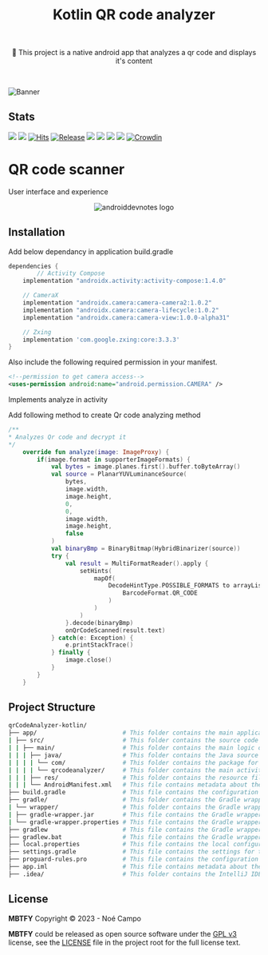 <h1 align="center">Kotlin QR code analyzer</h1></br>

<p align="center">
📱 This project is a native android app that analyzes a qr code and displays it's content
</p>
<br>

![Banner](https://cdn.discordapp.com/attachments/774360587391860769/1105186000944246915/kotlin.png)

## Stats

![](https://img.shields.io/tokei/lines/noe-gif/Dating-app-React-Native?color=orange&label=Total%20Lines&logo=kotlin&logoColor=white)
[![](https://img.shields.io/github/downloads/noe-gif/Dating-app-React-Native/total?color=orange&label=Total%20Downloads%20(GitHub)&logo=github&logoColor=white)](https://tooomm.github.io/github-release-stats/?username=noe-gif&repository=Dating-app-React-Native)
[![Hits](https://hits.seeyoufarm.com/api/count/incr/badge.svg?url=https%3A%2F%2Fgithub.com%2Fnoe-gif%2FDating-app-React-Native&count_bg=%239A3DC8&title_bg=%23555555&icon=tencentweibo.svg&icon_color=%23E7E7E7&title=Total+Visits&edge_flat=false)](https://hits.seeyoufarm.com)
[![Release](https://img.shields.io/github/v/release/noe-gif/Dating-app-React-Native?color=52be80&label=Release)](https://github.com/noe-gif/Dating-app-React-Native/releases)
![](https://img.shields.io/github/languages/count/noe-gif/Dating-app-React-Native?color=white&label=Languages)
![](https://img.shields.io/github/license/noe-gif/Dating-app-React-Native?color=red&label=License)
![](https://img.shields.io/badge/Minimum%20SDK-23%20(Marshmallow)-839192?logo=android&logoColor=white)
![](https://img.shields.io/badge/Target%20SDK-30%20(Android%2011)-566573?logo=android&logoColor=white)
[![Crowdin](https://badges.crowdin.net/inure/localized.svg)](https://crowdin.com/project/inure)

# QR code scanner

User interface and experience

<p align="center">
<img src="assets/presentation.gif" alt="androiddevnotes logo"></img>
</p>

## Installation

Add below dependancy in application build.gradle
```gradle
dependencies {
        // Activity Compose
    implementation "androidx.activity:activity-compose:1.4.0"

    // CameraX
    implementation "androidx.camera:camera-camera2:1.0.2"
    implementation "androidx.camera:camera-lifecycle:1.0.2"
    implementation "androidx.camera:camera-view:1.0.0-alpha31"

    // Zxing
    implementation 'com.google.zxing:core:3.3.3' 
}
```
Also include the following required permission in your manifest.
```xml
<!--permission to get camera access-->
<uses-permission android:name="android.permission.CAMERA" />
```
Implements  analyze in activity

Add following method to create Qr code analyzing method
```kotlin
/**
* Analyzes Qr code and decrypt it
*/
    override fun analyze(image: ImageProxy) {
        if(image.format in supporterImageFormats) {
            val bytes = image.planes.first().buffer.toByteArray()
            val source = PlanarYUVLuminanceSource(
                bytes,
                image.width,
                image.height,
                0,
                0,
                image.width,
                image.height,
                false
            )
            val binaryBmp = BinaryBitmap(HybridBinarizer(source))
            try {
                val result = MultiFormatReader().apply {
                    setHints(
                        mapOf(
                            DecodeHintType.POSSIBLE_FORMATS to arrayListOf(
                                BarcodeFormat.QR_CODE
                            )
                        )
                    )
                }.decode(binaryBmp)
                onQrCodeScanned(result.text)
            } catch(e: Exception) {
                e.printStackTrace()
            } finally {
                image.close()
            }
        }
    }

```

## Project Structure

```bash
qrCodeAnalyzer-kotlin/
├── app/                        # This folder contains the main application logic and components.
| ├── src/                      # This folder contains the source code for the app.
| | ├── main/                   # This folder contains the main logic of the app.
| | | ├── java/                 # This folder contains the Java source code.
| | | | └── com/                # This folder contains the package for the app.
| | | | └── qrcodeanalyzer/     # This folder contains the main activity and components for the app.
| | | ├── res/                  # This folder contains the resource files for the app such as images, layouts and strings.
| | | └── AndroidManifest.xml   # This file contains metadata about the app, including the app name, version, and permissions.
├── build.gradle                # This file contains the configuration for the Gradle build system.
├── gradle/                     # This folder contains the Gradle wrapper files.
| └── wrapper/                  # This folder contains the Gradle wrapper files.
| ├── gradle-wrapper.jar        # This file contains the Gradle wrapper executable.
| └── gradle-wrapper.properties # This file contains the Gradle wrapper configuration.
├── gradlew                     # This file contains the Gradle wrapper executable for Unix-based systems.
├── gradlew.bat                 # This file contains the Gradle wrapper executable for Windows-based systems.
├── local.properties            # This file contains the local configuration for the project, such as the path to the Android SDK.
├── settings.gradle             # This file contains the settings for the Gradle build system.
├── proguard-rules.pro          # This file contains the configuration for the ProGuard obfuscator.
├── app.iml                     # This file contains metadata about the project, including the project name, version, and dependencies.
├── .idea/                      # This folder contains the IntelliJ IDEA project files.
```

## License

**MBTFY** Copyright © 2023 - Noé Campo

**MBTFY** could be released as open source software under
the [GPL v3](https://opensource.org/licenses/gpl-3.0.html)
license, see the [LICENSE](./LICENSE) file in the project root for the full license text.

[react-navigation]: https://reactnavigation.org/docs/getting-started/
[moti]: https://moti.fyi/
[react-content-loader]: https://www.npmjs.com/package/react-content-loader
[gesture-handler]: https://www.npmjs.com/package/react-native-gesture-handler
[linear-gradient]: https://github.com/react-native-linear-gradient/react-native-linear-gradient
[reanimated]: https://docs.swmansion.com/react-native-reanimated/
[redash]: https://www.npmjs.com/package/redash
[safe-area-context]: https://www.npmjs.com/package/react-native-safe-area-context
[native-screens]: https://www.npmjs.com/package/react-native-screens
[native-splash-screen]: https://www.npmjs.com/package/react-native-splash-screen
[native-svg]: https://www.npmjs.com/package/react-native-svg


[tutorial]: assets/presentation.gif
